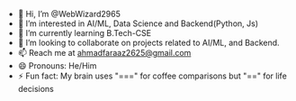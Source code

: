 - 👋 Hi, I’m @WebWizard2965
- 👀 I’m interested in AI/ML, Data Science and Backend(Python, Js)
- 🌱 I’m currently learning B.Tech-CSE
- 💞️ I’m looking to collaborate on projects related to AI/ML, and Backend.
- 📫 Reach me at ahmadfaraaz2625@gmail.com
- 😄 Pronouns: He/Him
- ⚡ Fun fact: My brain uses "===" for coffee comparisons but "==" for life decisions

<!---
WebWizard2965/WebWizard2965 is a ✨ special ✨ repository because its `README.md` (this file) appears on your GitHub profile.
You can click the Preview link to take a look at your changes.
--->
